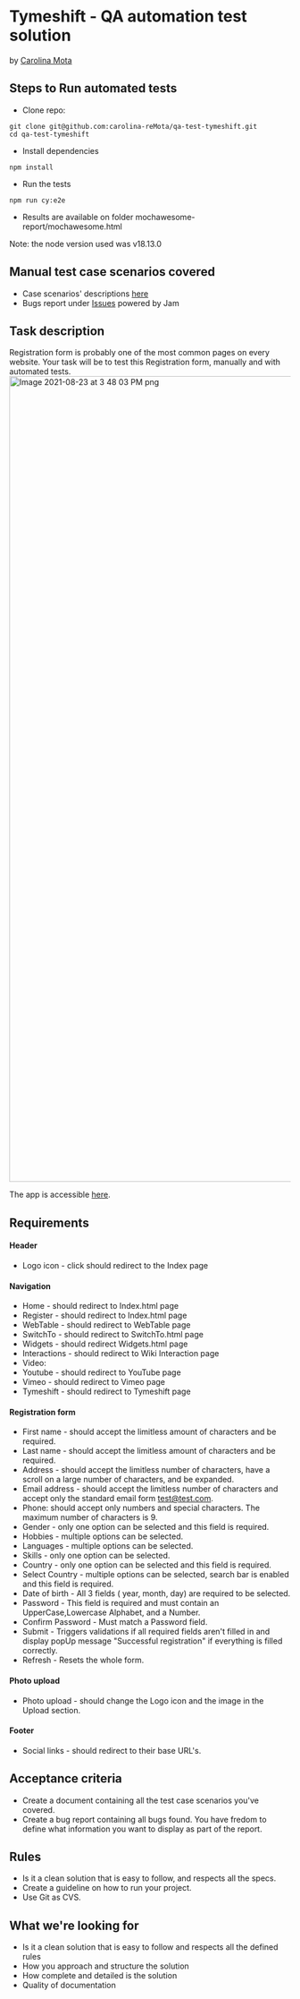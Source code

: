 # Tymeshift - QA automation test solution 
by [Carolina Mota](https://www.linkedin.com/in/carolina-remota/)

## Steps to Run automated tests
- Clone repo: 
```ssh
git clone git@github.com:carolina-reMota/qa-test-tymeshift.git
cd qa-test-tymeshift
```
- Install dependencies
```ssh
npm install
```
- Run the tests
```ssh
npm run cy:e2e
```
- Results are available on folder mochawesome-report/mochawesome.html

Note: the node version used was v18.13.0

## Manual test case scenarios covered
- Case scenarios' descriptions [here](https://docs.google.com/spreadsheets/d/1NCJGqbnjvW-nDEvu02Z0RruxcpLISo3X0iBT33yjmd0/edit?usp=sharing)
- Bugs report under [Issues](https://github.com/carolina-reMota/qa-test-tymeshift/issues) powered by Jam


## Task description

Registration form is probably one of the most common pages on every website. Your task will be to test this Registration form, manually and with automated tests. <img width="1440" alt="Image 2021-08-23 at 3 48 03 PM png" src="https://user-images.githubusercontent.com/55278904/130460586-9cc31ffe-77c6-480f-9fd4-f654a52423f1.png">

The app is accessible [here](https://deploy-preview-2--stupefied-kare-608721.netlify.app/?utm_source=github&utm_campaign=bot_dp).

## Requirements

#### Header

- Logo icon - click should redirect to the Index page

#### Navigation

- Home - should redirect to Index.html page
- Register - should redirect to Index.html page
- WebTable - should redirect to WebTable page
- SwitchTo - should redirect to SwitchTo.html page
- Widgets - should redirect Widgets.html page
- Interactions - should redirect to Wiki Interaction page
- Video:
 - Youtube - should redirect to YouTube page
 - Vimeo - should redirect to Vimeo page
- Tymeshift - should redirect to Tymeshift page

#### Registration form

- First name - should accept the limitless amount of characters and be required.
- Last name - should accept the limitless amount of characters and be required.
- Address - should accept the limitless number of characters, have a scroll on a large number of characters, and be expanded.
- Email address - should accept the limitless number of characters and accept only the standard email form test@test.com.
- Phone: should accept only numbers and special characters. The maximum number of characters is 9.
- Gender - only one option can be selected and this field is required.
- Hobbies - multiple options can be selected.
- Languages - multiple options can be selected.
- Skills - only one option can be selected.
- Country - only one option can be selected and this field is required.
- Select Country - multiple options can be selected, search bar is enabled and this field is required.
- Date of birth - All 3 fields ( year, month, day) are required to be selected.
- Password - This field is required and must contain an UpperCase,Lowercase Alphabet, and a Number.
- Confirm Password - Must match a Password field.
- Submit - Triggers validations if all required fields aren't filled in and display popUp message "Successful registration" if everything is filled correctly.
- Refresh - Resets the whole form.

#### Photo upload

- Photo upload - should change the Logo icon and the image in the Upload section.

#### Footer

- Social links - should redirect to their base URL's.

## Acceptance criteria

- Create a document containing all the test case scenarios you've covered.
- Create a bug report containing all bugs found. You have fredom to define what information you want to display as part of the report.

## Rules

* Is it a clean solution that is easy to follow, and respects all the specs.
* Create a guideline on how to run your project.
* Use Git as CVS.

## What we're looking for

* Is it a clean solution that is easy to follow and respects all the defined rules
* How you approach and structure the solution
* How complete and detailed is the solution
* Quality of documentation
